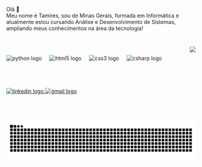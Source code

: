 Olá 👋 \
Meu nome é Tamires, sou de Minas Gerais, formada em Informática e atualmente estou cursando Análise e Desenvolvimento de Sistemas, ampliando meus conhecimentos na área da tecnologia!


###
<br>
<div>
  <img align="right" height="200" src="https://cdn.picrew.me/shareImg/org/202505/2288696_eyqwtSUD.png"  />
</div>

###
<div align="left">
  <img src="https://cdn.jsdelivr.net/gh/devicons/devicon/icons/python/python-original.svg" height="30" alt="python logo"  />
  <img width="12" />
  <img src="https://cdn.jsdelivr.net/gh/devicons/devicon/icons/html5/html5-original.svg" height="30" alt="html5 logo"  />
  <img width="12" />
  <img src="https://cdn.jsdelivr.net/gh/devicons/devicon/icons/css3/css3-original.svg" height="30" alt="css3 logo"  />
  <img width="12" />
  <img src="https://cdn.jsdelivr.net/gh/devicons/devicon/icons/csharp/csharp-original.svg" height="30" alt="csharp logo"  />
  
</div>

###
<br><br>
<div align="left">

 <a href="https://www.linkedin.com/in/tamires-mares-070727226/?originalSubdomain=br" target="_blank">
  <img src="https://img.shields.io/static/v1?message=LinkedIn&logo=linkedin&label=&color=0077B5&logoColor=white&labelColor=&style=for-the-badge" height="35" alt="linkedin logo"/>
</a>
<a href="mailto:tamirespro66@gmail.com?subject=Contato%20via%20GitHub">
  <img src="https://img.shields.io/static/v1?message=Gmail&logo=gmail&label=&color=D14836&logoColor=white&labelColor=&style=for-the-badge" height="35" alt="gmail logo"/>
</a>



</div>

###

<br clear="both">

<img src="https://raw.githubusercontent.com/tamires-mares/tamires-mares/output/snake.svg" alt="Snake animation" />

###
###
